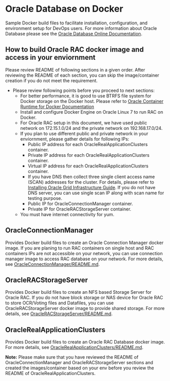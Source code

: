 # Oracle Database on Docker
Sample Docker build files to facilitate installation, configuration, and environment setup for DevOps users. For more information about Oracle Database please see the [Oracle Database Online Documentation](https://docs.oracle.com/en/database/oracle/oracle-database/index.html).

## How to build Oracle RAC docker image and access in your enviornment
Please review README of following sections in a given order. After reviewing the README of each section, you can skip the image/container creation if you do not meet the requirement.

* Please review following points before you proceed to next sections:
  * For better performance, it is good to use BTRFS file system for Docker storage on the Docker host. Please refer to [Oracle Container Runtime for Docker Documentation](https://docs.oracle.com/cd/E52668_01/E87205/html/index.html)
  * Install and configure Docker Engine on Oracle Linux 7 to run RAC on Docker.
  * For Oracle RAC setup in this document, we have used public network on 172.15.1.0/24 and the private network on 192.168.17.0/24.
  * If you plan to use different public and private network in your enviornment, please gather details for following IPs:
    * Public IP address for each OracleRealApplicationClusters container.
    * Private IP address for each OracleRealApplicationClusters container.
    * Virtual IP address for each OracleRealApplicationClusters container.
    * If you have DNS then collect three single client access name (SCAN) addresses for the cluster. For details, please refer to [Installing Oracle Grid Infrastructure Guide](https://docs.oracle.com/en/database/oracle/oracle-database/12.2/cwlin/toc.htm). If you do not have DNS server, you can use single scan IP along with scan name for testing purpose.
    * Public IP for OracleConnectionManager container.
    * Private IP for OracleRACStorageServer container.
   * You must have internet connectivity for yum.

## OracleConnectionManager
Provides Docker build files to create an Oracle Connection Manager docker image. If you are planing to run RAC containers on single host and RAC containers IPs are not accessible on your network, you can use connection manager image to access RAC database on your network. For more details, see [OracleConnectionManager/README.md](./OracleConnectionManager/README.md).

## OracleRACStorageServer
Provides Docker build files to create an NFS based Storage Server for Oracle RAC. If you do not have block storage or NAS device for Oracle RAC to store OCR/Voting files and Datafiles, you can use OracleRACStorageServer docker image to provide shared storage. For more details, see [OracleRACStorageServer/README.md](./OracleRACStorageServer/README.md).

## OracleRealApplicationClusters
Provides Docker build files to create an Oracle RAC Database docker image. For more details, see [OracleRealApplicationClusters/README.md](./OracleRealApplicationClusters/README.md).

**Note:** Please make sure that you have reviewed the README of OracleConnectionManager and OracleRACStorageServer sections and created the images/container based on your env before you review the README of OracleRealApplicationClusters.
